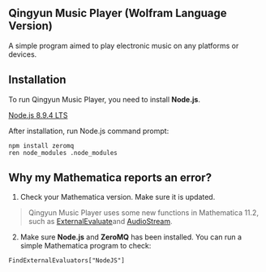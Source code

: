 ## Qingyun Music Player (Wolfram Language Version)

A simple program aimed to play electronic music on any platforms or devices.

## Installation

To run Qingyun Music Player, you need to install **Node.js**.

[Node.js 8.9.4 LTS](https://nodejs.org/dist/v8.9.4/node-v8.9.4-x64.msi)

After installation, run Node.js command prompt:

```Command
npm install zeromq
ren node_modules .node_modules
```

## Why my Mathematica reports an error?

1. Check your Mathematica version. Make sure it is updated.

> Qingyun Music Player uses some new functions in Mathematica 11.2, such as [ExternalEvaluate](http://reference.wolfram.com/language/ref/ExternalEvaluate.html)and [AudioStream](http://reference.wolfram.com/language/ref/AudioStream.html).

2. Make sure **Node.js** and **ZeroMQ** has been installed. You can run a simple Mathematica program to check:

```Mathemetica
FindExternalEvaluators["NodeJS"]
```

